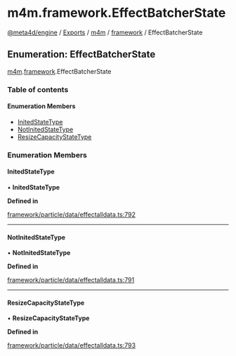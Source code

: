 # m4m.framework.EffectBatcherState

[@meta4d/engine](../) / [Exports](../modules/) / [m4m](../modules/m4m.md) / [framework](../modules/m4m.framework.md) / EffectBatcherState

## Enumeration: EffectBatcherState

[m4m](../modules/m4m.md).[framework](../modules/m4m.framework.md).EffectBatcherState

### Table of contents

#### Enumeration Members

* [InitedStateType](m4m.framework.EffectBatcherState.md#initedstatetype)
* [NotInitedStateType](m4m.framework.EffectBatcherState.md#notinitedstatetype)
* [ResizeCapacityStateType](m4m.framework.EffectBatcherState.md#resizecapacitystatetype)

### Enumeration Members

#### InitedStateType

• **InitedStateType**

**Defined in**

[framework/particle/data/effectalldata.ts:792](https://github.com/meta4d-me/meta4d-engine/blob/cf6bfe6/src/framework/particle/data/effectalldata.ts#L792)

***

#### NotInitedStateType

• **NotInitedStateType**

**Defined in**

[framework/particle/data/effectalldata.ts:791](https://github.com/meta4d-me/meta4d-engine/blob/cf6bfe6/src/framework/particle/data/effectalldata.ts#L791)

***

#### ResizeCapacityStateType

• **ResizeCapacityStateType**

**Defined in**

[framework/particle/data/effectalldata.ts:793](https://github.com/meta4d-me/meta4d-engine/blob/cf6bfe6/src/framework/particle/data/effectalldata.ts#L793)
